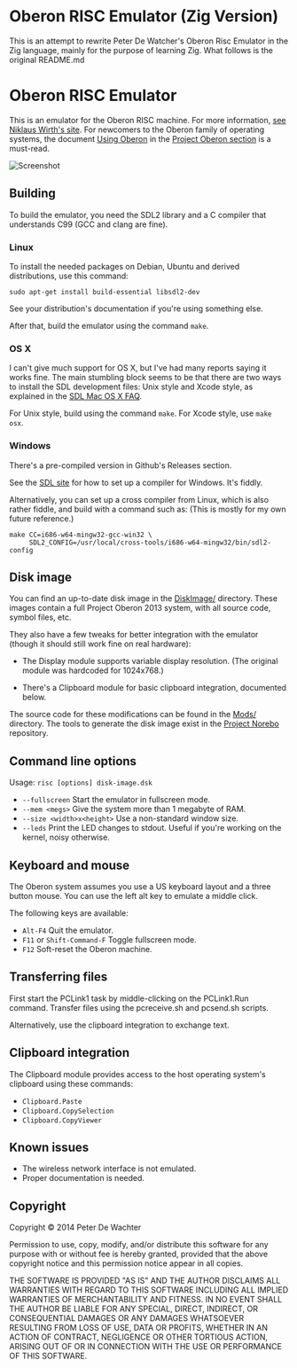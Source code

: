 # Oberon RISC Emulator (Zig Version)

This is an attempt to rewrite Peter De Watcher's Oberon Risc Emulator in the Zig language, mainly for the purpose of learning Zig.
What follows is the original README.md

# Oberon RISC Emulator

This is an emulator for the Oberon RISC machine. For more information,
[see Niklaus Wirth's site](https://www.inf.ethz.ch/personal/wirth/). For
newcomers to the Oberon family of operating systems, the document
[Using Oberon] in the [Project Oberon section] is a must-read.

[Using Oberon]: https://www.inf.ethz.ch/personal/wirth/ProjectOberon/UsingOberon.pdf
[Project Oberon section]: https://www.inf.ethz.ch/personal/wirth/ProjectOberon/index.html

![Screenshot](po2013.png)

## Building

To build the emulator, you need the SDL2 library and a C compiler that
understands C99 (GCC and clang are fine).

[SDL2]: http://libsdl.org/

### Linux

To install the needed packages on Debian, Ubuntu and derived
distributions, use this command:

    sudo apt-get install build-essential libsdl2-dev

See your distribution's documentation if you're using something else.

After that, build the emulator using the command `make`.

### OS X

I can't give much support for OS X, but I've had many reports saying
it works fine. The main stumbling block seems to be that there are two
ways to install the SDL development files: Unix style and Xcode style,
as explained in the [SDL Mac OS X FAQ].

For Unix style, build using the command `make`.
For Xcode style, use `make osx`.

[SDL Mac OS X FAQ]: https://wiki.libsdl.org/FAQMacOSX

### Windows

There's a pre-compiled version in Github's Releases section.

See the [SDL site][SDL2]  for how to set up a compiler
for Windows. It's fiddly.

Alternatively, you can set up a cross compiler from Linux, which is
also rather fiddle, and build with a command such as: (This is mostly
for my own future reference.)

    make CC=i686-w64-mingw32-gcc-win32 \
         SDL2_CONFIG=/usr/local/cross-tools/i686-w64-mingw32/bin/sdl2-config


## Disk image

You can find an up-to-date disk image in the [DiskImage/](DiskImage/)
directory. These images contain a full Project Oberon 2013 system,
with all source code, symbol files, etc.

They also have a few tweaks for better integration with the emulator
(though it should still work fine on real hardware):

* The Display module supports variable display resolution. (The
  original module was hardcoded for 1024x768.)

* There's a Clipboard module for basic clipboard integration,
  documented below.

The source code for these modifications can be found in the
[Mods/](Mods/) directory. The tools to generate the disk image exist
in the [Project Norebo] repository.

[Project Norebo]: https://github.com/pdewacht/project-norebo


## Command line options

Usage: `risc [options] disk-image.dsk`

* `--fullscreen` Start the emulator in fullscreen mode.
* `--mem <megs>` Give the system more than 1 megabyte of RAM.
* `--size <width>x<height>` Use a non-standard window size.
* `--leds` Print the LED changes to stdout. Useful if you're working on the kernel,
  noisy otherwise.

## Keyboard and mouse

The Oberon system assumes you use a US keyboard layout and a three button mouse.
You can use the left alt key to emulate a middle click.

The following keys are available:
* `Alt-F4` Quit the emulator.
* `F11` or `Shift-Command-F` Toggle fullscreen mode.
* `F12` Soft-reset the Oberon machine.


## Transferring files

First start the PCLink1 task by middle-clicking on the PCLink1.Run command.
Transfer files using the pcreceive.sh and pcsend.sh scripts.

Alternatively, use the clipboard integration to exchange text.


## Clipboard integration

The Clipboard module provides access to the host operating system's
clipboard using these commands:

* `Clipboard.Paste`
* `Clipboard.CopySelection`
* `Clipboard.CopyViewer`


## Known issues

* The wireless network interface is not emulated.
* Proper documentation is needed.


## Copyright

Copyright © 2014 Peter De Wachter

Permission to use, copy, modify, and/or distribute this software for
any purpose with or without fee is hereby granted, provided that the
above copyright notice and this permission notice appear in all
copies.

THE SOFTWARE IS PROVIDED "AS IS" AND THE AUTHOR DISCLAIMS ALL
WARRANTIES WITH REGARD TO THIS SOFTWARE INCLUDING ALL IMPLIED
WARRANTIES OF MERCHANTABILITY AND FITNESS. IN NO EVENT SHALL THE
AUTHOR BE LIABLE FOR ANY SPECIAL, DIRECT, INDIRECT, OR CONSEQUENTIAL
DAMAGES OR ANY DAMAGES WHATSOEVER RESULTING FROM LOSS OF USE, DATA OR
PROFITS, WHETHER IN AN ACTION OF CONTRACT, NEGLIGENCE OR OTHER
TORTIOUS ACTION, ARISING OUT OF OR IN CONNECTION WITH THE USE OR
PERFORMANCE OF THIS SOFTWARE.
